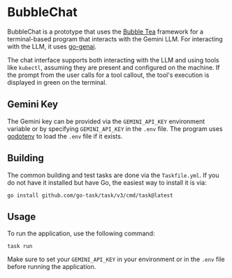 # BubbleChat

BubbleChat is a prototype that uses the [Bubble Tea](https://github.com/charmbracelet/bubbletea) framework for a terminal-based program that interacts with the Gemini LLM. For interacting with the LLM, it uses [go-genai](https://github.com/googleapis/go-genai).

The chat interface supports both interacting with the LLM and using tools like `kubectl`, assuming they are present and configured on the machine. If the prompt from the user calls for a tool callout, the tool's execution is displayed in green on the terminal.

## Gemini Key

The Gemini key can be provided via the `GEMINI_API_KEY` environment variable or by specifying `GEMINI_API_KEY` in the `.env` file. The program uses [godotenv](https://github.com/joho/godotenv) to load the `.env` file if it exists.

## Building

The common building and test tasks are done via the `Taskfile.yml`. If you do not have it installed but have Go, the easiest way to install it is via:

```
go install github.com/go-task/task/v3/cmd/task@latest
```

## Usage

To run the application, use the following command:

```
task run
```

Make sure to set your `GEMINI_API_KEY` in your environment or in the `.env` file before running the application.